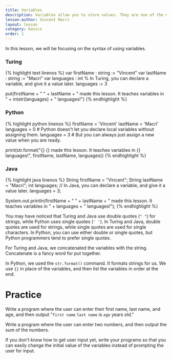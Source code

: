 ```yaml
---
title: Variables
description: Variables allow you to store values. They are one of the most important parts of programming.
lesson-author: Vincent Macri
layout: lesson
category: basics
order: 1
---
```


In this lesson, we will be focusing on the syntax of using variables.

### Turing
{% highlight text linenos %}
var firstName : string := "Vincent"
var lastName : string := "Macri"
var languages : int % In Turing, you can declare a variable, and give it a value later.
languages := 3

put(firstName + " " + lastName + " made this lesson. It teaches variables in " + intstr(languages) + " languages!")
{% endhighlight %}

### Python
{% highlight python linenos %}
firstName = 'Vincent'
lastName = 'Macri'
languages = 0 # Python doesn't let you declare local variables without assigning them.
languages = 3 # But you can always just assign a new value when you are ready.

print(str.format("{} {} made this lesson. It teaches variables in {} languages!", firstName, lastName, languages))
{% endhighlight %}

### Java
{% highlight java linenos %}
String firstName = "Vincent";
String lastName = "Macri";
int languages; // In Java, you can declare a variable, and give it a value later.
languages = 3;

System.out.println(firstName + " " + lastName + " made this lesson. It teaches variables in " + languages + " languages!");
{% endhighlight %}

You may have noticed that Turing and Java use double quotes (``" "``) for strings, while Python uses single quotes (``' '``). In Turing and Java, double quotes are used for strings, while single quotes are used for single characters. In Python, you can use either double or single quotes, but Python programmers tend to prefer single quotes.

For Turing and Java, we concatenated the variables with the string. Concatenate is a fancy word for put together.

In Python, we used the ``str.format()`` command. It formats strings for us. We use ``{}`` in place of the variables, and then list the variables in order at the end.

# Practice
Write a program where the user can enter their first name, last name, and age, and then output "``first name`` ``last name`` is ``age`` years old."

Write a program where the user can enter two numbers, and then output the sum of the numbers.

If you don't know how to get user input yet, write your programs so that you can easily change the initial value of the variables instead of prompting the user for input.
